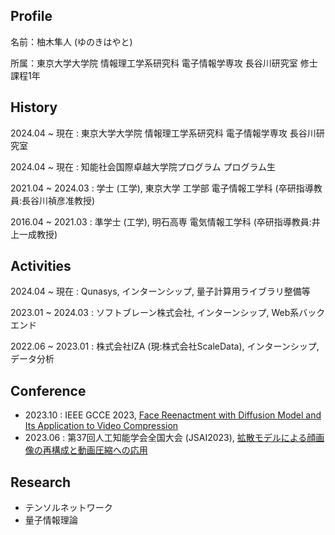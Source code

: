 ## Profile
名前：柚木隼人 (ゆのきはやと)

所属：東京大学大学院 情報理工学系研究科 電子情報学専攻 長谷川研究室 修士課程1年

## History
2024.04 ~ 現在 : 東京大学大学院 情報理工学系研究科 電子情報学専攻 長谷川研究室

2024.04 ~ 現在 : 知能社会国際卓越大学院プログラム プログラム生

2021.04 ~ 2024.03 : 学士 (工学), 東京大学 工学部 電子情報工学科 (卒研指導教員:長谷川禎彦准教授)

2016.04 ~ 2021.03 : 準学士 (工学), 明石高専 電気情報工学科 (卒研指導教員:井上一成教授)

## Activities
2024.04 ~ 現在 : Qunasys, インターンシップ, 量子計算用ライブラリ整備等

2023.01 ~ 2024.03 : ソフトブレーン株式会社, インターンシップ, Web系バックエンド

2022.06 ~ 2023.01 : 株式会社IZA (現:株式会社ScaleData), インターンシップ, データ分析

## Conference
- 2023.10 : IEEE GCCE 2023, [Face Reenactment with Diffusion Model and Its Application to Video Compression](https://edas.info/showManuscript.php?m=1570921456&ext=pdf&type=stamped)
- 2023.06 : 第37回人工知能学会全国大会 (JSAI2023), [拡散モデルによる顔画像の再構成と動画圧縮への応用](https://www.jstage.jst.go.jp/article/pjsai/JSAI2023/0/JSAI2023_3D5GS203/_article/-char/ja/)

## Research
- テンソルネットワーク
- 量子情報理論
